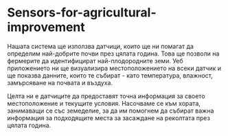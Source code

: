 # Sensors-for-agricultural-improvement

Нашата система ще използва датчици, които ще ни помагат да определим най-добрите почви през цялата година. Това ще позволи на фермерите да идентифицират най-плодородните земи. Уеб приложението ни ще визуализира местоположението на всеки датчик и ще показва данните, които те събират - като температура, влажност, замърсяване на почвата и въздуха.

Целта ни е датчиците да предоставят точна информация за своето местоположение и текущите условия. Насочваме се към хората, занимаващи се със земеделие, за да им помогнем да събират важна информация за подходящите места за засаждане на реколтата през цялата година.
